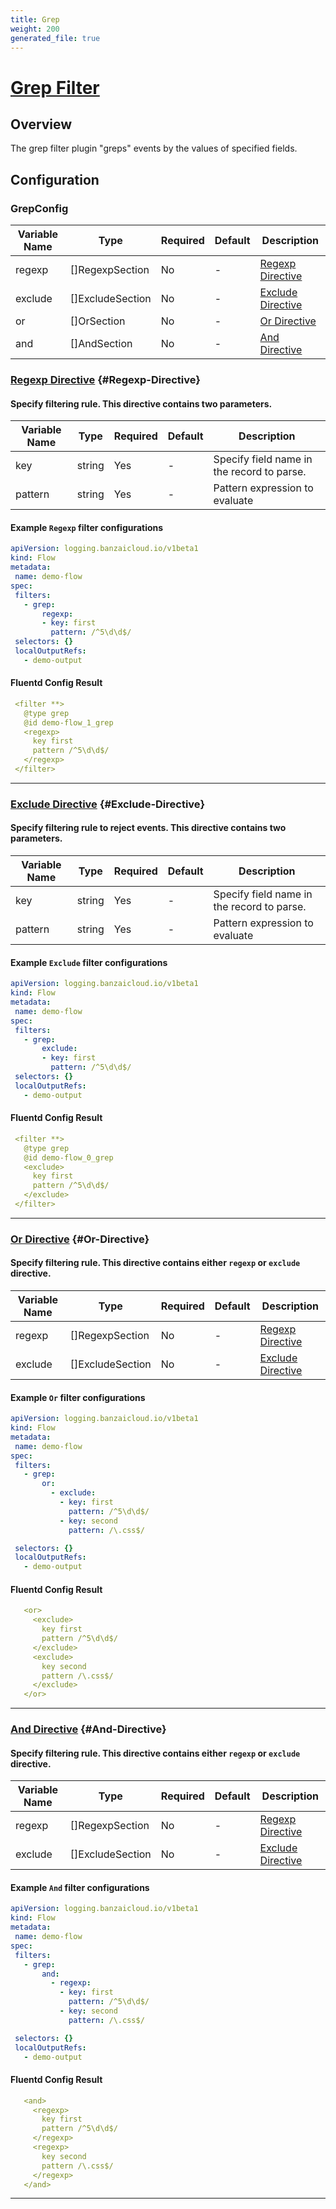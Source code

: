 ```yaml
---
title: Grep
weight: 200
generated_file: true
---
```


# [Grep Filter](https://docs.fluentd.org/filter/grep)
## Overview
 The grep filter plugin "greps" events by the values of specified fields.

## Configuration
### GrepConfig
| Variable Name | Type | Required | Default | Description |
|---|---|---|---|---|
| regexp | []RegexpSection | No | - | [Regexp Directive](#Regexp-Directive)<br> |
| exclude | []ExcludeSection | No | - | [Exclude Directive](#Exclude-Directive)<br> |
| or | []OrSection | No | - | [Or Directive](#Or-Directive)<br> |
| and | []AndSection | No | - | [And Directive](#And-Directive)<br> |
### [Regexp Directive](https://docs.fluentd.org/filter/grep#less-than-regexp-greater-than-directive) {#Regexp-Directive}
#### Specify filtering rule. This directive contains two parameters.

| Variable Name | Type | Required | Default | Description |
|---|---|---|---|---|
| key | string | Yes | - | Specify field name in the record to parse.<br> |
| pattern | string | Yes | - | Pattern expression to evaluate<br> |
 #### Example `Regexp` filter configurations
 ```yaml
apiVersion: logging.banzaicloud.io/v1beta1
kind: Flow
metadata:
  name: demo-flow
spec:
  filters:
    - grep:
        regexp:
        - key: first
          pattern: /^5\d\d$/
  selectors: {}
  localOutputRefs:
    - demo-output
 ```

 #### Fluentd Config Result
 ```yaml
  <filter **>
    @type grep
    @id demo-flow_1_grep
    <regexp>
      key first
      pattern /^5\d\d$/
    </regexp>
  </filter>
 ```

---
### [Exclude Directive](https://docs.fluentd.org/filter/grep#less-than-exclude-greater-than-directive) {#Exclude-Directive}
#### Specify filtering rule to reject events. This directive contains two parameters.

| Variable Name | Type | Required | Default | Description |
|---|---|---|---|---|
| key | string | Yes | - | Specify field name in the record to parse.<br> |
| pattern | string | Yes | - | Pattern expression to evaluate<br> |
 #### Example `Exclude` filter configurations
 ```yaml
apiVersion: logging.banzaicloud.io/v1beta1
kind: Flow
metadata:
  name: demo-flow
spec:
  filters:
    - grep:
        exclude:
        - key: first
          pattern: /^5\d\d$/
  selectors: {}
  localOutputRefs:
    - demo-output
 ```

 #### Fluentd Config Result
 ```yaml
  <filter **>
    @type grep
    @id demo-flow_0_grep
    <exclude>
      key first
      pattern /^5\d\d$/
    </exclude>
  </filter>
 ```

---
### [Or Directive](https://docs.fluentd.org/filter/grep#less-than-or-greater-than-directive) {#Or-Directive}
#### Specify filtering rule. This directive contains either `regexp` or `exclude` directive.

| Variable Name | Type | Required | Default | Description |
|---|---|---|---|---|
| regexp | []RegexpSection | No | - | [Regexp Directive](#Regexp-Directive)<br> |
| exclude | []ExcludeSection | No | - | [Exclude Directive](#Exclude-Directive)<br> |
 #### Example `Or` filter configurations
 ```yaml
apiVersion: logging.banzaicloud.io/v1beta1
kind: Flow
metadata:
  name: demo-flow
spec:
  filters:
    - grep:
        or:
          - exclude:
            - key: first
              pattern: /^5\d\d$/
            - key: second
              pattern: /\.css$/

  selectors: {}
  localOutputRefs:
    - demo-output
```

 #### Fluentd Config Result
 ```yaml
    <or>
      <exclude>
        key first
        pattern /^5\d\d$/
      </exclude>
      <exclude>
        key second
        pattern /\.css$/
      </exclude>
    </or>
 ```

---
### [And Directive](https://docs.fluentd.org/filter/grep#less-than-and-greater-than-directive) {#And-Directive}
#### Specify filtering rule. This directive contains either `regexp` or `exclude` directive.

| Variable Name | Type | Required | Default | Description |
|---|---|---|---|---|
| regexp | []RegexpSection | No | - | [Regexp Directive](#Regexp-Directive)<br> |
| exclude | []ExcludeSection | No | - | [Exclude Directive](#Exclude-Directive)<br> |
 #### Example `And` filter configurations
 ```yaml
apiVersion: logging.banzaicloud.io/v1beta1
kind: Flow
metadata:
  name: demo-flow
spec:
  filters:
    - grep:
        and:
          - regexp:
            - key: first
              pattern: /^5\d\d$/
            - key: second
              pattern: /\.css$/

  selectors: {}
  localOutputRefs:
    - demo-output
```

 #### Fluentd Config Result
 ```yaml
    <and>
      <regexp>
        key first
        pattern /^5\d\d$/
      </regexp>
      <regexp>
        key second
        pattern /\.css$/
      </regexp>
    </and>
 ```

---
